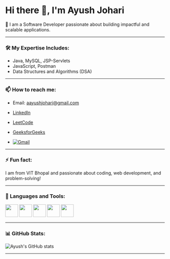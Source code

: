 # Hi there 👋, I'm Ayush Johari

🎯 I am a Software Developer passionate about building impactful and scalable applications.

---

### 🛠️ My Expertise Includes:
- Java, MySQL, JSP-Servlets
- JavaScript, Postman
- Data Structures and Algorithms (DSA)

---

### 📫 How to reach me:
- Email: aayushjohari@gmail.com
- [LinkedIn](https://www.linkedin.com/in/ayush-johari-56879b243/)
- [LeetCode](https://leetcode.com/johari_rox02/)
- [GeeksforGeeks](https://auth.geeksforgeeks.org/user/johari_rox02/)

-  [![Gmail](https://img.shields.io/badge/Email-D14836?logo=gmail&logoColor=white)](mailto:aayushjohari@gmail.com)

---

### ⚡ Fun fact:
I am from VIT Bhopal and passionate about coding, web development, and problem-solving!

---

### 🔧 Languages and Tools:

<p>
  <img src="https://cdn.jsdelivr.net/gh/devicons/devicon/icons/java/java-original.svg" width="40" height="40" />
  <img src="https://cdn.jsdelivr.net/gh/devicons/devicon/icons/mysql/mysql-original.svg" width="40" height="40" />
  <img src="https://cdn.jsdelivr.net/gh/devicons/devicon/icons/javascript/javascript-original.svg" width="40" height="40" />
  <img src="https://cdn.jsdelivr.net/gh/devicons/devicon/icons/postman/postman-original.svg" width="40" height="40" />
  <img src="https://cdn.jsdelivr.net/gh/devicons/devicon/icons/git/git-original.svg" width="40" height="40" />
</p>

---

### 📊 GitHub Stats:

![Ayush's GitHub stats](https://github-readme-stats.vercel.app/api?username=ayush6940&show_icons=true&theme=radical)

---

